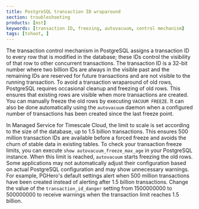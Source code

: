 ```yaml
---
title: PostgreSQL transaction ID wraparound
section: troubleshooting
products: [mst]
keywords: [transaction ID, freezing, autovacuum, control mechanism]
tags: [tshoot, ]
---
```


The transaction control mechanism in PostgreSQL assigns a transaction ID to
every row that is modified in the database; these IDs control the visibility of
that row to other concurrent transactions. The transaction ID is a 32-bit number
where two billion IDs are always in the visible past and the remaining IDs are
reserved for future transactions and are not visible to the running transaction.
To avoid a transaction wraparound of old rows, PostgreSQL requires occasional
cleanup and freezing of old rows. This ensures that existing rows are visible
when more transactions are created. You can manually freeze the old rows by
executing `VACUUM FREEZE`. It can also be done automatically using the
`autovacuum` daemon when a configured number of transactions has been created
since the last freeze point.

In Managed Service for Timescale Cloud, the limit to scale is set according to
the size of the database, up to 1.5 billion transactions. This ensures 500
million transaction IDs are available before a forced freeze and avoids the
churn of stable data in existing tables. To check your transaction freeze
limits, you can execute `show autovacuum_freeze_max_age` in your PostgreSQL
instance. When this limit is reached, `autovacuum` starts freezing the old rows.
Some applications may not automatically adjust their configuration based on
actual PostgreSQL configuration and may show unnecessary warnings. For example,
PGHero's default settings alert when 500 million transactions have been created
instead of alerting after 1.5 billion transactions. Change the value of the
`transaction_id_danger` setting from 1500000000 to 500000000 to receive warnings
when the transaction limit reaches 1.5 billion.